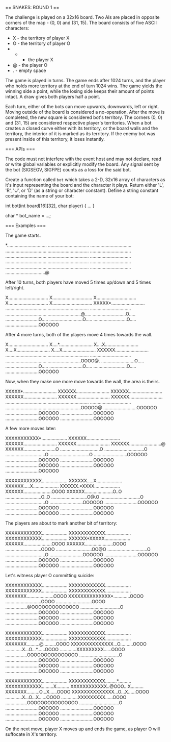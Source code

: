 
== SNAKES: ROUND 1 ==

The challenge is played on a 32x16 board. Two AIs are placed in opposite corners of the map - (0, 0) and (31, 15).
The board consists of five ASCII characters:
- X - the territory of player X
- O - the territory of player O
- * - the player X
- @ - the player O
- . - empty space

The game is played in turns. The game ends after 1024 turns, and the player who holds more territory at the
end of turn 1024 wins. The game yields the winning side a point, while the losing side keeps their amount of
points intact. A draw gives both players half a point.

Each turn, either of the bots can move upwards, downwards, left or right. Moving outside of the board is considered a
no-operation. After the move is completed, the new square is considered bot's territory. The corners (0, 0) and (31, 15)
are considered respective player's territories. When a bot creates a closed curve either with its territory, or the board
walls and the territory, the interior of it is marked as its territory. If the enemy bot was present inside of this
territory, it loses instantly.

=== APIs ===

The code must not interfere with the event host and may not declare, read or write global variables or explicitly modify the board.
Any signal sent by the bot (SIGSEGV, SIGFPE) counts as a loss for the said bot.

Create a function called `bot` which takes a 2-D, 32x16 array of characters as it's input representing the board
and the character it plays. Return either 'L', 'R', 'U', or 'D' (as a string or character constant).
Define a string constant containing the name of your bot:

int bot(int board[16][32], char player) {
    ...
}

char * bot_name = ...;

=== Examples ===

The game starts.

*...............................
................................
................................
................................
................................
................................
................................
................................
................................
................................
................................
................................
................................
................................
................................
...............................@

After 10 turns, both players have moved 5 times up/down and 5 times left/right.

X...............................
X...............................
X...............................
X...............................
X...............................
XXXXX*..........................
................................
................................
................................
................................
..........................@.....
..........................O.....
..........................O.....
..........................O.....
..........................O.....
..........................OOOOOO

After 4 more turns, both of the players move 4 times towards the wall.

X...............................
X....*..........................
X....X..........................
X....X..........................
X....X..........................
XXXXXX..........................
................................
................................
................................
................................
..........................OOOO@.
..........................O.....
..........................O.....
..........................O.....
..........................O.....
..........................OOOOOO

Now, when they make one more move towards the wall, the area is theirs.

XXXXX*..........................
XXXXXX..........................
XXXXXX..........................
XXXXXX..........................
XXXXXX..........................
XXXXXX..........................
................................
................................
................................
................................
..........................OOOOO@
..........................OOOOOO
..........................OOOOOO
..........................OOOOOO
..........................OOOOOO
..........................OOOOOO

A few more moves later:

XXXXXXXXXXX*....................
XXXXXX..........................
XXXXXX..........................
XXXXXX..........................
XXXXXX.........................@
XXXXXX.........................O
...............................O
...............................O
...............................O
...............................O
..........................OOOOOO
..........................OOOOOO
..........................OOOOOO
..........................OOOOOO
..........................OOOOOO
..........................OOOOOO

XXXXXXXXXXXX....................
XXXXXX.....X....................
XXXXXX.....X....................
XXXXXX.*XXXX....................
XXXXXX......................OOOO
XXXXXX......................O..O
............................O..O
............................O@.O
...............................O
...............................O
..........................OOOOOO
..........................OOOOOO
..........................OOOOOO
..........................OOOOOO
..........................OOOOOO
..........................OOOOOO

The players are about to mark another bit of territory:

XXXXXXXXXXXX....................
XXXXXXXXXXXX....................
XXXXXXXXXXXX....................
XXXXXX*XXXXX....................
XXXXXX......................OOOO
XXXXXX......................OOOO
............................OOOO
............................OO@O
...............................O
...............................O
..........................OOOOOO
..........................OOOOOO
..........................OOOOOO
..........................OOOOOO
..........................OOOOOO
..........................OOOOOO

Let's witness player O committing suicide:

XXXXXXXXXXXX....................
XXXXXXXXXXXX....................
XXXXXXXXXXXX....................
XXXXXXXXXXXX....................
XXXXXXX.....................OOOO
XXXXXXXXXXXXXX*.............OOOO
............................OOOO
............................OOOO
.................@OOOOOOOOOOOOOO
...............................O
..........................OOOOOO
..........................OOOOOO
..........................OOOOOO
..........................OOOOOO
..........................OOOOOO
..........................OOOOOO

XXXXXXXXXXXX....................
XXXXXXXXXXXX....................
XXXXXXXXXXXX....................
XXXXXXXXXXXX....................
XXXXXXX..........@..........OOOO
XXXXXXXXXXXXXX...O..........OOOO
.............X...O...*......OOOO
.............XXXXXXXXX......OOOO
.................OOOOOOOOOOOOOOO
...............................O
..........................OOOOOO
..........................OOOOOO
..........................OOOOOO
..........................OOOOOO
..........................OOOOOO
..........................OOOOOO

XXXXXXXXXXXX....................
XXXXXXXXXXXX.........*..........
XXXXXXXXXXXX.........X..........
XXXXXXXXXXXX..@OOO...X..........
XXXXXXX..........O...X......OOOO
XXXXXXXXXXXXXX...O...X......OOOO
.............X...O...X......OOOO
.............XXXXXXXXX......OOOO
.................OOOOOOOOOOOOOOO
...............................O
..........................OOOOOO
..........................OOOOOO
..........................OOOOOO
..........................OOOOOO
..........................OOOOOO
..........................OOOOOO

On the next move, player X moves up and ends the game, as player O will suffocate in X's territory.

